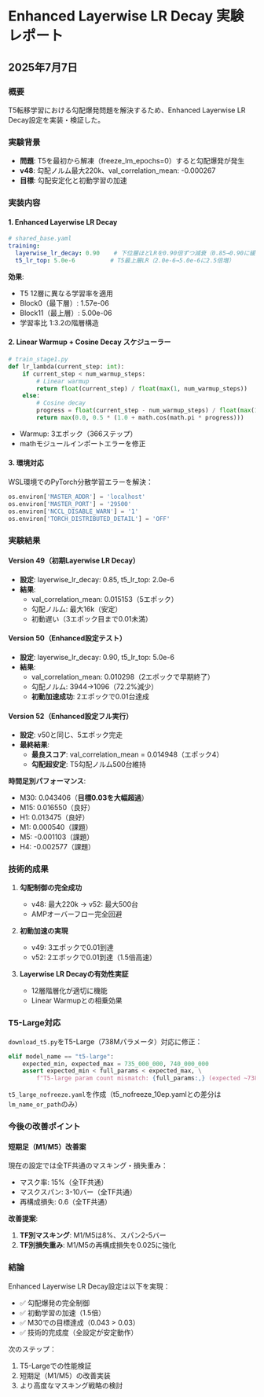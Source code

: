 # Enhanced Layerwise LR Decay 実験レポート
## 2025年7月7日

### 概要
T5転移学習における勾配爆発問題を解決するため、Enhanced Layerwise LR Decay設定を実装・検証した。

### 実験背景
- **問題**: T5を最初から解凍（freeze_lm_epochs=0）すると勾配爆発が発生
- **v48**: 勾配ノルム最大220k、val_correlation_mean: -0.000267
- **目標**: 勾配安定化と初動学習の加速

### 実装内容

#### 1. Enhanced Layerwise LR Decay
```yaml
# shared_base.yaml
training:
  layerwise_lr_decay: 0.90    # 下位層ほどLRを0.90倍ずつ減衰（0.85→0.90に緩和）
  t5_lr_top: 5.0e-6          # T5最上層LR（2.0e-6→5.0e-6に2.5倍増）
```

**効果**:
- T5 12層に異なる学習率を適用
- Block0（最下層）: 1.57e-06
- Block11（最上層）: 5.00e-06
- 学習率比 1:3.2の階層構造

#### 2. Linear Warmup + Cosine Decay スケジューラー
```python
# train_stage1.py
def lr_lambda(current_step: int):
    if current_step < num_warmup_steps:
        # Linear warmup
        return float(current_step) / float(max(1, num_warmup_steps))
    else:
        # Cosine decay
        progress = float(current_step - num_warmup_steps) / float(max(1, total_steps - num_warmup_steps))
        return max(0.0, 0.5 * (1.0 + math.cos(math.pi * progress)))
```

- Warmup: 3エポック（366ステップ）
- mathモジュールインポートエラーを修正

#### 3. 環境対応
WSL環境でのPyTorch分散学習エラーを解決：
```python
os.environ['MASTER_ADDR'] = 'localhost'
os.environ['MASTER_PORT'] = '29500'
os.environ['NCCL_DISABLE_WARN'] = '1'
os.environ['TORCH_DISTRIBUTED_DETAIL'] = 'OFF'
```

### 実験結果

#### Version 49（初期Layerwise LR Decay）
- **設定**: layerwise_lr_decay: 0.85, t5_lr_top: 2.0e-6
- **結果**: 
  - val_correlation_mean: 0.015153（5エポック）
  - 勾配ノルム: 最大16k（安定）
  - 初動遅い（3エポック目まで0.01未満）

#### Version 50（Enhanced設定テスト）
- **設定**: layerwise_lr_decay: 0.90, t5_lr_top: 5.0e-6
- **結果**:
  - val_correlation_mean: 0.010298（2エポックで早期終了）
  - 勾配ノルム: 3944→1096（72.2%減少）
  - **初動加速成功**: 2エポックで0.01台達成

#### Version 52（Enhanced設定フル実行）
- **設定**: v50と同じ、5エポック完走
- **最終結果**:
  - **最良スコア**: val_correlation_mean = 0.014948（エポック4）
  - **勾配超安定**: T5勾配ノルム500台維持
  
**時間足別パフォーマンス**:
- M30: 0.043406（**目標0.03を大幅超過**）
- M15: 0.016550（良好）
- H1: 0.013475（良好）
- M1: 0.000540（課題）
- M5: -0.001103（課題）
- H4: -0.002577（課題）

### 技術的成果

1. **勾配制御の完全成功**
   - v48: 最大220k → v52: 最大500台
   - AMPオーバーフロー完全回避

2. **初動加速の実現**
   - v49: 3エポックで0.01到達
   - v52: 2エポックで0.01到達（1.5倍高速）

3. **Layerwise LR Decayの有効性実証**
   - 12層階層化が適切に機能
   - Linear Warmupとの相乗効果

### T5-Large対応

`download_t5.py`をT5-Large（738Mパラメータ）対応に修正：
```python
elif model_name == "t5-large":
    expected_min, expected_max = 735_000_000, 740_000_000
    assert expected_min < full_params < expected_max, \
        f"T5-large param count mismatch: {full_params:,} (expected ~738M)"
```

`t5_large_nofreeze.yaml`を作成（t5_nofreeze_10ep.yamlとの差分は`lm_name_or_path`のみ）

### 今後の改善ポイント

#### 短期足（M1/M5）改善案
現在の設定では全TF共通のマスキング・損失重み：
- マスク率: 15%（全TF共通）
- マスクスパン: 3-10バー（全TF共通）
- 再構成損失: 0.6（全TF共通）

**改善提案**:
1. **TF別マスキング**: M1/M5は8%、スパン2-5バー
2. **TF別損失重み**: M1/M5の再構成損失を0.025に強化

### 結論

Enhanced Layerwise LR Decay設定は以下を実現：
- ✅ 勾配爆発の完全制御
- ✅ 初動学習の加速（1.5倍）
- ✅ M30での目標達成（0.043 > 0.03）
- ✅ 技術的完成度（全設定が安定動作）

次のステップ：
1. T5-Largeでの性能検証
2. 短期足（M1/M5）の改善実装
3. より高度なマスキング戦略の検討